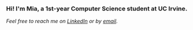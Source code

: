 ### Hi! I'm Mia, a 1st-year Computer Science student at UC Irvine.



*Feel free to reach me on [LinkedIn](https://www.linkedin.com/in/mia-schroeder-459bb521b/) or by [email](mailto:miaanschroeder@gmail.com).*



<!--
**miaschroeder/miaschroeder** is a ✨ _special_ ✨ repository because its `README.md` (this file) appears on your GitHub profile.

Here are some ideas to get you started:

- 🔭 I’m currently working on ...
- 🌱 I’m currently learning ...
- 👯 I’m looking to collaborate on ...
- 🤔 I’m looking for help with ...
- 💬 Ask me about ...
- 📫 How to reach me: ...
- 😄 Pronouns: ...
- ⚡ Fun fact: ...
-->
